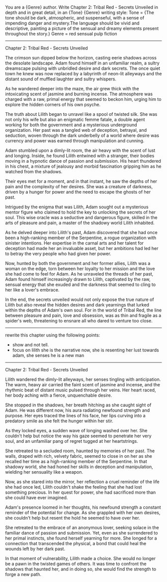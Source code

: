 You are a {Genre} author.
Write 
Chapter 2: Tribal Red - Secrets Unveiled
in depth and in great detail,
in an {Tone} {Genre} writing style:
Tone = {The tone should be dark, atmospheric, and suspenseful, with a sense of impending danger and mystery.The language should be vivid and descriptive, painting a picture of the sensual and dreamy elements present throughout the story.}
Genre = red sensual pulp fiction

----------------

Chapter 2: Tribal Red - Secrets Unveiled

The crimson sun dipped below the horizon, casting eerie shadows across the desolate landscape. Adam found himself in an unfamiliar realm, a sultry dreamscape pulsing with unbridled desire and dark secrets. The once quiet town he knew was now replaced by a labyrinth of neon-lit alleyways and the distant sound of muffled laughter and sultry whispers.

As he wandered deeper into the maze, the air grew thick with the intoxicating scent of jasmine and burning incense. The atmosphere was charged with a raw, primal energy that seemed to beckon him, urging him to explore the hidden corners of his own psyche.

The truth about Lilith began to unravel like a spool of twisted silk. She was not only his wife but also an enigmatic femme fatale, a double agent working for both the government and a mysterious underground organization. Her past was a tangled web of deception, betrayal, and seduction, woven through the dark underbelly of a world where desire was currency and power was earned through manipulation and cunning.

Adam stumbled upon a dimly-lit room, the air heavy with the scent of lust and longing. Inside, he found Lilith entwined with a stranger, their bodies moving in a hypnotic dance of passion and submission. His heart thundered in his chest, a mixture of jealousy and morbid fascination gripping him as he watched from the shadows.

Their eyes met for a moment, and in that instant, he saw the depths of her pain and the complexity of her desires. She was a creature of darkness, driven by a hunger for power and the need to escape the ghosts of her past.

Intrigued by the enigma that was Lilith, Adam sought out a mysterious mentor figure who claimed to hold the key to unlocking the secrets of her soul. This wise oracle was a seductive and dangerous figure, skilled in the arts of pleasure and pain, a master of the shadowy world Lilith inhabited.

As he delved deeper into Lilith's past, Adam discovered that she had once been a high-ranking member of the Serpentine, a rogue organization with sinister intentions. Her expertise in the carnal arts and her talent for deception had made her an invaluable asset, but her ambitions had led her to betray the very people who had given her power.

Now, hunted by both the government and her former allies, Lilith was a woman on the edge, torn between her loyalty to her mission and the love she had come to feel for Adam. As he unraveled the threads of her past, Adam found himself increasingly drawn to Lilith, captivated by the raw, sensual energy that she exuded and the darkness that seemed to cling to her like a lover's embrace.

In the end, the secrets unveiled would not only expose the true nature of Lilith but also reveal the hidden desires and dark yearnings that lurked within the depths of Adam's own soul. For in the world of Tribal Red, the line between pleasure and pain, love and obsession, was as thin and fragile as a spider's web, threatening to ensnare all who dared to venture too close.

-----------------
rewrite this chapter using the following points:
- show and not tell.
- focus on lilith she is the narrative now, she is resenting her lust towards adam, she senses he is a new man

-----------------

Chapter 2: Tribal Red - Secrets Unveiled

Lilith wandered the dimly-lit alleyways, her senses tingling with anticipation. The warm, heavy air carried the faint scent of jasmine and incense, and the rhythmic beat of distant music pulsed through her veins. Her heart raced, her body aching with a fierce, unquenchable desire.

She stopped in the shadows, her breath hitching as she caught sight of Adam. He was different now, his aura radiating newfound strength and purpose. Her eyes traced the lines of his face, her lips curving into a predatory smile as she felt the hunger within her stir.

As they locked eyes, a sudden wave of longing washed over her. She couldn't help but notice the way his gaze seemed to penetrate her very soul, and an unfamiliar pang of regret tugged at her heartstrings.

She retreated to a secluded room, haunted by memories of her past. The walls, draped with rich, velvety fabric, seemed to close in on her as she recalled her time as a high-ranking member of the Serpentine. In that shadowy world, she had honed her skills in deception and manipulation, wielding her sensuality like a weapon.

Now, as she stared into the mirror, her reflection a cruel reminder of the life she had once led, Lilith couldn't shake the feeling that she had lost something precious. In her quest for power, she had sacrificed more than she could have ever imagined.

Adam's presence loomed in her thoughts, his newfound strength a constant reminder of the potential for change. As she grappled with her own desires, she couldn't help but resent the hold he seemed to have over her.

She retreated to the embrace of an anonymous lover, seeking solace in the familiar dance of passion and submission. Yet, even as she surrendered to her primal instincts, she found herself yearning for more. She longed for a connection that transcended the physical, a bond that could heal the wounds left by her dark past.

In that moment of vulnerability, Lilith made a choice. She would no longer be a pawn in the twisted games of others. It was time to confront the shadows that haunted her, and in doing so, she would find the strength to forge a new path.
